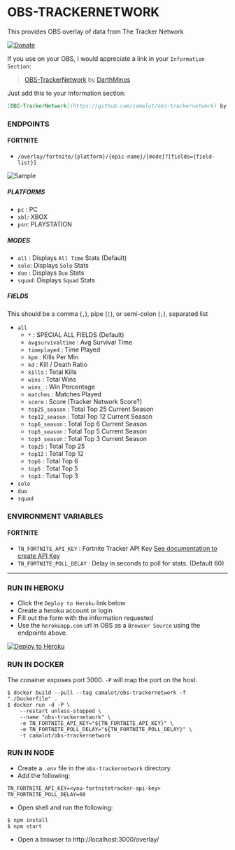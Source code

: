 # OBS-TRACKERNETWORK

This provides OBS overlay of data from The Tracker Network

[![Donate](https://www.paypalobjects.com/en_US/i/btn/btn_donateCC_LG.gif)](https://www.paypal.com/cgi-bin/webscr?cmd=_s-xclick&hosted_button_id=5ZZF3RAC2HASS)


If you use on your OBS, I would appreciate a link in your `Information Section`: 

> [OBS-TrackerNetwork](https://github.com/camalot/obs-trackernetwork) by [DarthMinos](https://www.twitch.tv/darthminos)

Just add this to your Information section:
```markdown
[OBS-TrackerNetwork](https://github.com/camalot/obs-trackernetwork) by [DarthMinos](https://www.twitch.tv/darthminos)
```

### ENDPOINTS

#### FORTNITE

- `/overlay/fortnite/{platform}/{epic-name}/[mode]?[fields={field-list}]`

![Sample](https://i.imgur.com/7ROVfYY.png)

##### PLATFORMS

- `pc` : PC
- `xbl`: XBOX
- `psn`: PLAYSTATION

##### MODES

- `all` : Displays `All Time` Stats (Default)
- `solo`: Displays `Solo` Stats
- `duo` : Displays `Duo` Stats
- `squad`: Displays `Squad` Stats

##### FIELDS

This should be a comma (`,`), pipe (`|`), or semi-colon (`;`), separated list
- `all`
	- `*` : SPECIAL ALL FIELDS (Default)
	- `avgsurvivaltime` : Avg Survival Time
	- `timeplayed` : Time Played
	- `kpm` : Kills Per Min
	- `kd` : Kill / Death Ratio
	- `kills` : Total Kills
	- `wins` : Total Wins
	- `wins_` : Win Percentage
	- `matches` : Matches Played
	- `score` : Score (Tracker Network Score?)
	- `top25_season` : Total Top 25 Current Season
	- `top12_season` : Total Top 12 Current Season
	- `top6_season` : Total Top 6 Current Season
	- `top5_season` : Total Top 5 Current Season
	- `top3_season` : Total Top 3 Current Season
	- `top25` : Total Top 25
	- `top12` : Total Top 12
	- `top6` : Total Top 6
	- `top5` : Total Top 5
	- `top3` : Total Top 3
- `solo`
- `duo`
- `squad`
### ENVIRONMENT VARIABLES

#### FORTNITE
- `TN_FORTNITE_API_KEY` : Fortnite Tracker API Key [See documentation to create API Key](https://fortnitetracker.com/site-api)
- `TN_FORTNITE_POLL_DELAY` : Delay in seconds to poll for stats. (Default 60)

---

### RUN IN HEROKU

- Click the `Deploy to Heroku` link below
- Create a heroku account or login
- Fill out the form with the information requested
- Use the `herokuapp.com` url in OBS as a `Browser Source` using the endpoints above.

[![Deploy to Heroku](https://www.herokucdn.com/deploy/button.png)](https://heroku.com/deploy)



### RUN IN DOCKER

The conainer exposes port 3000. `-P` will map the port on the host.

```shell
$ docker build --pull --tag camalot/obs-trackernetwork -f "./Dockerfile" .
$ docker run -d -P \
	--restart unless-stopped \
	--name "obs-trackernetwork" \
	-e TN_FORTNITE_API_KEY="${TN_FORTNITE_API_KEY}" \
	-e TN_FORTNITE_POLL_DELAY="${TN_FORTNITE_POLL_DELAY}" \
	-t camalot/obs-trackernetwork
```

### RUN IN NODE

- Create a `.env` file in the `obs-trackernetwork` directory. 
- Add the following:
```
TN_FORTNITE_API_KEY=<you-fortnitetracker-api-key>
TN_FORTNITE_POLL_DELAY=60
```
- Open shell and run the following:
```shell
$ npm install
$ npm start
```
- Open a browser to http://localhost:3000/overlay/
